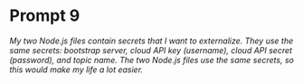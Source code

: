 # Prompt 9

_My two Node.js files contain secrets that I want to externalize. They use the same secrets: bootstrap server, cloud API key (username), cloud API secret (password), and topic name. The two Node.js files use the same secrets, so this would make my life a lot easier._